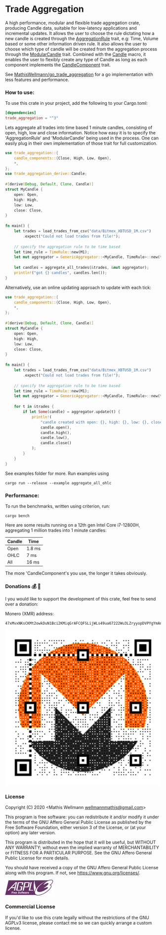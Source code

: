 # Trade Aggregation
A high performance, modular and flexible trade aggregation crate, producing Candle data, 
suitable for low-latency applications and incremental updates.
It allows the user to choose the rule dictating how a new candle is created 
through the [AggregationRule](src/aggregation_rules/aggregation_rule_trait.rs) trait, 
e.g: Time, Volume based or some other information driven rule.
It also allows the user to choose which type of candle will be created from the aggregation process
through the [ModularCandle](src/modular_candle_trait.rs) trait. Combined with the [Candle](trade_aggregation_derive/src/lib.rs) macro, 
it enables the user to flexibly create any type of Candle as long as each component implements 
the [CandleComponent](src/candle_components/candle_component_trait.rs) trait.

See [MathisWellmann/go_trade_aggregation](https://github.com/MathisWellmann/go_trade_aggregation) for a go implementation with less features and performance.

### How to use:
To use this crate in your project, add the following to your Cargo.toml:

```toml
[dependencies]
trade_aggregation = "^3"
```

Lets aggregate all trades into time based 1 minute candles, consisting of open, high, low and close information.
Notice how easy it is to specify the 'AggregationRule' and 'ModularCandle' being used in the process.
One can easily plug in their own implementation of those trait for full customization.

```rust
use trade_aggregation::{
    candle_components::{Close, High, Low, Open},
    *,
};
use trade_aggregation_derive::Candle;

#[derive(Debug, Default, Clone, Candle)]
struct MyCandle {
    open: Open,
    high: High,
    low: Low,
    close: Close,
}

fn main() {
    let trades = load_trades_from_csv("data/Bitmex_XBTUSD_1M.csv")
        .expect("Could not load trades from file!");

    // specify the aggregation rule to be time based
    let time_rule = TimeRule::new(M1);
    let mut aggregator = GenericAggregator::<MyCandle, TimeRule>::new(time_rule);

    let candles = aggregate_all_trades(&trades, &mut aggregator);
    println!("got {} candles", candles.len());
}
```

Alternatively, use an online updating approach to update with each tick:

```rust
use trade_aggregation::{
    candle_components::{Close, High, Low, Open},
    *,
};

#[derive(Debug, Default, Clone, Candle)]
struct MyCandle {
    open: Open,
    high: High,
    low: Low,
    close: Close,
}

fn main() {
    let trades = load_trades_from_csv("data/Bitmex_XBTUSD_1M.csv")
        .expect("Could not load trades from file!");

    // specify the aggregation rule to be time based
    let time_rule = TimeRule::new(M1);
    let mut aggregator = GenericAggregator::<MyCandle, TimeRule>::new(time_rule);

    for t in &trades {
        if let Some(candle) = aggregator.update(t) {
            println!(
                "candle created with open: {}, high: {}, low: {}, close: {}",
                candle.open(),
                candle.high(),
                candle.low(),
                candle.close()
            );
        }
    }
}
```

See examples folder for more.
Run examples using
```
cargo run --release --example aggregate_all_ohlc
```

### Performance:
To run the benchmarks, written using criterion, run:

```shell
cargo bench
```

Here are some results running on a 12th gen Intel Core i7-12800H, aggregating 1 million trades into 1 minute candles:

Candle | Time
-------|-----------
Open   |  1.8 ms
OHLC   |  7   ms
All    | 16   ms

The more 'CandleComponent's you use, the longer it takes obviously.

### Donations :moneybag: :money_with_wings:
I you would like to support the development of this crate, feel free to send over a donation:

Monero (XMR) address:
```plain
47xMvxNKsCKMt2owkDuN1Bci2KMiqGrAFCQFSLijWLs49ua67222Wu3LZryyopDVPYgYmAnYkSZSz9ZW2buaDwdyKTWGwwb
```

![monero](img/monero_donations_qrcode.png)


### License
Copyright (C) 2020  <Mathis Wellmann wellmannmathis@gmail.com>

This program is free software: you can redistribute it and/or modify
it under the terms of the GNU Affero General Public License as published by
the Free Software Foundation, either version 3 of the License, or
(at your option) any later version.

This program is distributed in the hope that it will be useful,
but WITHOUT ANY WARRANTY; without even the implied warranty of
MERCHANTABILITY or FITNESS FOR A PARTICULAR PURPOSE.  See the
GNU Affero General Public License for more details.

You should have received a copy of the GNU Affero General Public License
along with this program.  If not, see <https://www.gnu.org/licenses/>.

![GNU AGPLv3](img/agplv3.png)

### Commercial License
If you'd like to use this crate legally without the restrictions of the GNU AGPLv3 license, 
please contact me so we can quickly arrange a custom license.

